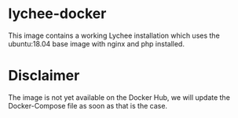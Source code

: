 # lychee-docker
This image contains a working Lychee installation which uses the ubuntu:18.04 base image with nginx and php installed.

# Disclaimer
The image is not yet available on the Docker Hub, we will update the Docker-Compose file as soon as that is the case.
